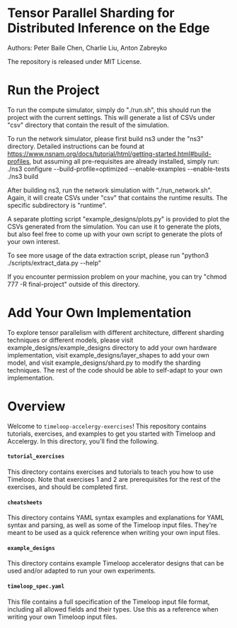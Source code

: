 # Tensor Parallel Sharding for Distributed Inference on the Edge
Authors: Peter Baile Chen, Charlie Liu, Anton Zabreyko

The repository is released under MIT License.

# Run the Project
To run the compute simulator, simply do "./run.sh", this should run the project with the current settings. This will generate a list of CSVs under "csv" directory that contain the result of the simulation. 

To run the network simulator, please first build ns3 under the "ns3" directory. Detailed instructions can be found at https://www.nsnam.org/docs/tutorial/html/getting-started.html#build-profiles, but assuming all pre-requisites are already installed, simply run:
./ns3 configure --build-profile=optimized --enable-examples --enable-tests
./ns3 build

After building ns3, run the network simulation with "./run_network.sh". Again, it will create CSVs under "csv" that contains the runtime results. The specific subdirectory is "runtime".

A separate plotting script "example_designs/plots.py" is provided to plot the CSVs generated from the simulation. You can use it to generate the plots, but also feel free to come up with your own script to generate the plots of your own interest.

To see more usage of the data extraction script, please run "python3 ./scripts/extract_data.py --help"

If you encounter permission problem on your machine, you can try "chmod 777 -R final-project" outside of this directory.


# Add Your Own Implementation
To explore tensor parallelism with different architecture, different sharding techniques or different models, please visit example_designs/example_designs directory to add your own hardware implementation, visit example_designs/layer_shapes to add your own model, and visit example_designs/shard.py to modify the sharding techniques. The rest of the code should be able to self-adapt to your own implementation. 

# Overview
Welcome to `timeloop-accelergy-exercises`! This repository contains tutorials,
exercises, and examples to get you started with Timeloop and Accelergy. In this
directory, you'll find the following.

#### `tutorial_exercises`
This directory contains exercises and tutorials to teach you how to use
Timeloop. Note that exercises 1 and 2 are prerequisites for the rest of the
exercises, and should be completed first.

#### `cheatsheets`
This directory contains YAML syntax examples and explanations for YAML syntax
and parsing, as well as some of the Timeloop input files. They're meant to be
used as a quick reference when writing your own input files.

#### `example_designs`
This directory contains example Timeloop accelerator designs that can be used
and/or adapted to run your own experiments.

#### `timeloop_spec.yaml`
This file contains a full specification of the Timeloop input file format,
including all allowed fields and their types. Use this as a reference when
writing your own Timeloop input files.
